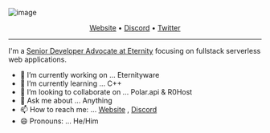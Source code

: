 <!--<h3 align="center">
![image](https://cdn.discordapp.com/attachments/941755353035579422/951879632544747540/Unbenannt-1.png)
</h3> -->

![image](https://cdn.discordapp.com/attachments/941755353035579422/951879632544747540/Unbenannt-1.png)

<p align = "center">
  <a href = "https://eternity-sint0.xyz">Website</a> •
  <a href = "https://eternity-sint0.xyz">Discord</a> •
  <a href = "https://eternity-sint0.xyz">Twitter</a> 
</p>

---

I'm a [Senior Developer Advocate at Eternity](https://eternity-sint0.xyz) focusing on fullstack serverless web applications.

- 🔭 I’m currently working on ... Eternityware
- 🌱 I’m currently learning ... C++
- 👯 I’m looking to collaborate on ... Polar.api & R0Host
- 💬 Ask me about ... Anything
- 📫 How to reach me: ... [Website](https://link) , [Discord](https://discord.gg/NtrQeFfJHP)
- 😄 Pronouns: ... He/Him
